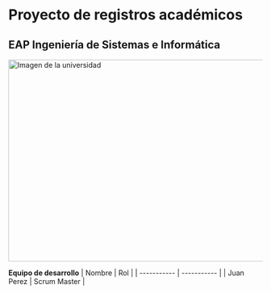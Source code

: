 # Proyecto de registros académicos
## EAP Ingeniería de Sistemas e Informática
<img src="https://ucontinental.edu.pe/site/wp-content/uploads/2023/09/cusco.jpeg" alt="Imagen de la universidad" width="600" height="400">

**Equipo de desarrollo** 
| Nombre | Rol |
| ----------- | ----------- |
| Juan Perez | Scrum Master |
